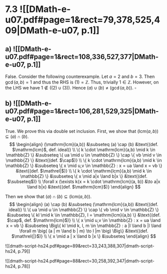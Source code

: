
# 7.3 ![[DMath-e-u07.pdf#page=1&rect=79,378,525,409|DMath-e-u07, p.1]]
## a) ![[DMath-e-u07.pdf#page=1&rect=108,336,527,377|DMath-e-u07, p.1]]

False. Consider the following counterexample. Let $a=2$ and $b=3$. Then $\gcd(a, b) = 1$ and thus the RHS is $(1) = \mathbb{Z}$. Thus, trivially $1 \in \mathbb{Z}$. However, on the LHS we have $1 \not\in \big( (2) \cup (3) \big)$. Hence $(a) \cup (b) \neq (\gcd(a, b))$.
$\square$


## b) ![[DMath-e-u07.pdf#page=1&rect=106,281,529,325|DMath-e-u07, p.1]]

True. We prove this via double set inclusion. First, we show that $(\mathrm{lcm}(a,b)) \subseteq (a) \cap (b)$.
$$
\begin{align}
(\mathrm{lcm}(a,b)) &\subseteq (a) \cap (b) &\text{(def. $\mathrm{lcm}$, def. ideal)} \\
\{ k \cdot \mathrm{lcm}(a,b) \mid k \in \mathbb{Z} \} &\subseteq \{ ua \mid u \in \mathbb{Z} \} \cap \{ vb \mid v \in \mathbb{Z} \} &\text{(def. $\cap$)} \\
\{ k \cdot \mathrm{lcm}(a,b) \mid k \in \mathbb{Z} \} &\subseteq \{ x \mid u,v \in \mathbb{Z} : x = ua \land x = vb \} &\text{(def. $\mathrel|$)} \\
\{ k \cdot \mathrm{lcm}(a,b) \mid k \in \mathbb{Z} \} &\subseteq \{ x \mid a|x \land b|x \} &\text{(def. $\subseteq$)} \\
\forall x (\exists k(x = k \cdot \mathrm{lcm}(a, b)) &\to a|x \land b|x) &\text{(def. $\mathrm{lcm}$)}
\end{align}
$$

Then we show that $(a) \cap (b) \subseteq (\mathrm{lcm} (a,b))$. 
$$
\begin{align}
(a) \cap (b) &\subseteq (\mathrm{lcm}(a,b)) &\text{(def. ideal)} \\
\{ ua \mid u \in \mathbb{Z} \} \cap \{ vb \mid v \in \mathbb{Z} \} &\subseteq \{ kl \mid k \in \mathbb{Z}, l = \mathrm{lcm}(a,b) \} &\text{(def. $\cap$, def. $\mathrm{lcm}$)} \\
\{ x \mid u,v \in \mathbb{Z} : x = ua \land x = vb \} &\subseteq \Big\{ kl \mid k, l, m \in \mathbb{Z} : a |l \land b |l \land \forall m \big( (a | m \land b | m) \to l |m \big)  \Big\} &\text{(def. $\mathrel{|}$)} \\
\{ x \mid a | x \land b |x \} &\subseteq 
\end{align}
$$








![[dmath-script-hs24.pdf#page=89&rect=33,243,388,307|dmath-script-hs24, p.79]]


![[dmath-script-hs24.pdf#page=88&rect=30,258,392,347|dmath-script-hs24, p.78]]
